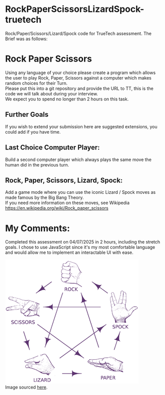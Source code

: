 # RockPaperScissorsLizardSpock-truetech
Rock/Paper/Scissors/Lizard/Spock code for TrueTech assessment. The Brief was as follows:

# Rock Paper Scissors
Using any language of your choice please create a program which allows the user to play Rock, Paper, Scissors against a computer which makes random choices for their Turn.\
Please put this into a git repository and provide the URL to TT, this is the code we will talk about during your interview.\
We expect you to spend no longer than 2 hours on this task.

## Further Goals
If you wish to extend your submission here are suggested extensions, you could add if you have time.

## Last Choice Computer Player:
Build a second computer player which always plays the same move the human did in the previous turn.

## Rock, Paper, Scissors, Lizard, Spock:
Add a game mode where you can use the iconic Lizard / Spock moves as made famous by the Big Bang Theory.\
If you need more information on these moves, see Wikipedia https://en.wikipedia.org/wiki/Rock_paper_scissors  

# My Comments:
Completed this assessment on 04/07/2025 in 2 hours, including the stretch goals. I chose to use JavaScript since it's my most comfortable language and would allow me to implement an interactable UI with ease.

<img src = "assets/cheatsheet.jpg" alt="cheatsheet" height="400" width="auto">\
Image sourced [here](https://puzzlewocky.com/wp-content/uploads/2016/10/RockPaperScissorsLizardSpock.jpg).